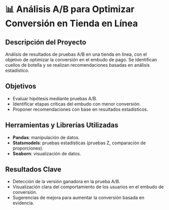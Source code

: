 # 📊 Análisis A/B para Optimizar Conversión en Tienda en Línea

## Descripción del Proyecto
Análisis de resultados de pruebas A/B en una tienda en línea, con el objetivo de optimizar la conversión en el embudo de pago. Se identifican cuellos de botella y se realizan recomendaciones basadas en análisis estadístico.

## Objetivos
- Evaluar hipótesis mediante pruebas A/B.
- Identificar etapas críticas del embudo con menor conversión.
- Proponer recomendaciones con base en resultados estadísticos.

## Herramientas y Librerías Utilizadas
- **Pandas**: manipulación de datos.
- **Statsmodels**: pruebas estadísticas (pruebas Z, comparación de proporciones).
- **Seaborn**: visualización de datos.

## Resultados Clave
- Detección de la versión ganadora en la prueba A/B.
- Visualización clara del comportamiento de los usuarios en el embudo de conversión.
- Sugerencias de mejora para aumentar la conversión basada en evidencia.
